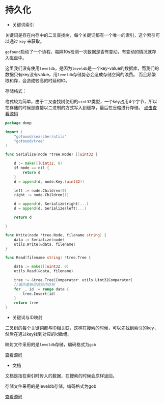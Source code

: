 # 持久化

+ 关键词索引

关键词是存在内存中的二叉查找树，每个关键词都有一个唯一的索引，这个索引可以通过 `key` 来获取。

`gofound`启动了一个协程，每隔10s检测一次数据是否有变动，有变动的情况就存入磁盘中。

这里我们没有使用`leveldb`，是因为`leveldb`是一个key-value的数据库，而我们的数据只有key没有value，用`leveldb`存储势必会造成存储空间的浪费。
而且频繁取和存，会造成较高的时延和IO。

存储格式：

格式较为简单，由于二叉查找树使用的`uint32`类型，一个key占用4个字节，所以在存储的时候是直接以二进制的方式写入到缓存，最后在压缩进行存储。
[点击查看源码](../searcher/dump/dump.go)

```go
package dump

import (
	"gofound/searcher/utils"
	"gofound/tree"
)

func Serialize(node *tree.Node) []uint32 {

	d := make([]uint32, 0)
	if node == nil {
		return d
	}
	d = append(d, node.Key.(uint32))

	left := node.Children[0]
	right := node.Children[1]

	d = append(d, Serialize(right)...)
	d = append(d, Serialize(left)...)

	return d

}

func Write(node *tree.Node, filename string) {
	data := Serialize(node)
	utils.Write(&data, filename)
}

func Read(filename string) *tree.Tree {

	data := make([]uint32, 0)
	utils.Read(&data, filename)

	tree := &tree.Tree{Comparator: utils.Uint32Comparator}
	//遍历重新组装成内存树
	for _, id := range data {
		tree.Insert(id)
	}
	return tree
}


```

+ 关键词与ID映射

二叉树的每个关键词都与ID相关联，这样在搜索的时候，可以先找到索引的key，然后在通过key找到对应的id数组。

映射文件采用的是`leveldb`存储，编码格式为`gob`

[查看源码](../searcher/storage/leveldb_storage.go)


+ 文档

文档是指在索引时传入的数据，在搜索的时候会原样返回。

存储文件采用的是leveldb存储，编码格式为gob

[查看源码](../searcher/storage/leveldb_storage.go)